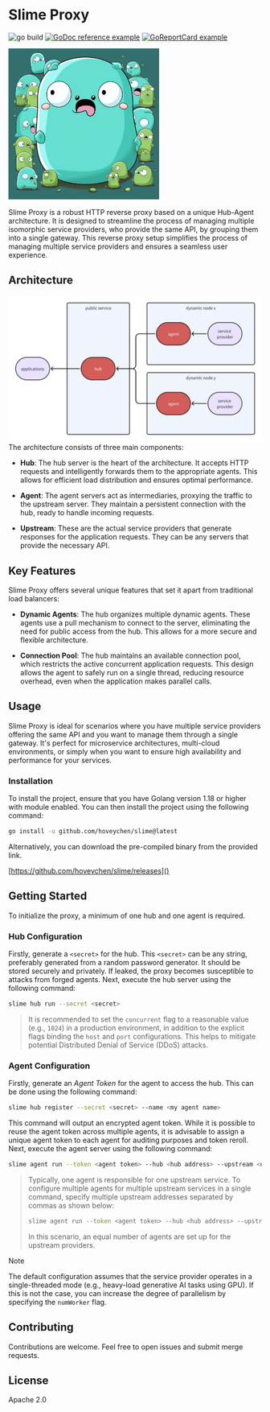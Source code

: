 # Slime Proxy

![go build](https://github.com/hoveychen/slime/actions/workflows/go.yml/badge.svg)
[![GoDoc reference example](https://img.shields.io/badge/godoc-reference-blue.svg)](https://godoc.org/github.com/hoveychen/slime)
[![GoReportCard example](https://goreportcard.com/badge/github.com/hoveychen/slime)](https://goreportcard.com/report/github.com/hoveychen/slime)

<img src="https://github.com/hoveychen/slime/raw/main/docs/mascot.png" width="300px">

Slime Proxy is a robust HTTP reverse proxy based on a unique Hub-Agent architecture. It is designed to streamline the process of managing multiple isomorphic service providers, who provide the same API, by grouping them into a single gateway. This reverse proxy setup simplifies the process of managing multiple service providers and ensures a seamless user experience.

## Architecture
<img src="https://github.com/hoveychen/slime/raw/main/docs/architecture.png" width="600x">
The architecture consists of three main components:

- **Hub**: The hub server is the heart of the architecture. It accepts HTTP requests and intelligently forwards them to the appropriate agents. This allows for efficient load distribution and ensures optimal performance.

- **Agent**: The agent servers act as intermediaries, proxying the traffic to the upstream server. They maintain a persistent connection with the hub, ready to handle incoming requests.

- **Upstream**: These are the actual service providers that generate responses for the application requests. They can be any servers that provide the necessary API.


## Key Features
Slime Proxy offers several unique features that set it apart from traditional load balancers:

- **Dynamic Agents**: The hub organizes multiple dynamic agents. These agents use a pull mechanism to connect to the server, eliminating the need for public access from the hub. This allows for a more secure and flexible architecture.

- **Connection Pool**: The hub maintains an available connection pool, which restricts the active concurrent application requests. This design allows the agent to safely run on a single thread, reducing resource overhead, even when the application makes parallel calls.

## Usage
Slime Proxy is ideal for scenarios where you have multiple service providers offering the same API and you want to manage them through a single gateway. It's perfect for microservice architectures, multi-cloud environments, or simply when you want to ensure high availability and performance for your services.

### Installation
To install the project, ensure that you have Golang version 1.18 or higher with module enabled. You can then install the project using the following command:
```bash
go install -u github.com/hoveychen/slime@latest
```
Alternatively, you can download the pre-compiled binary from the provided link.

[https://github.com/hoveychen/slime/releases]()


## Getting Started
To initialize the proxy, a minimum of one hub and one agent is required.

### Hub Configuration
Firstly, generate a `<secret>` for the hub. This `<secret>` can be any string, preferably generated from a random password generator. It should be stored securely and privately. If leaked, the proxy becomes susceptible to attacks from forged agents.
Next, execute the hub server using the following command:
```bash
slime hub run --secret <secret>
```
> It is recommended to set the `concurrent` flag to a reasonable value (e.g., `1024`) in a production environment, in addition to the explicit flags binding the `host` and `port` configurations. This helps to mitigate potential Distributed Denial of Service (DDoS) attacks.

### Agent Configuration
Firstly, generate an *Agent Token* for the agent to access the hub. This can be done using the following command:
```bash
slime hub register --secret <secret> --name <my agent name>
```
This command will output an encrypted agent token. While it is possible to reuse the agent token across multiple agents, it is advisable to assign a unique agent token to each agent for auditing purposes and token reroll.
Next, execute the agent server using the following command:
```bash
slime agent run --token <agent token> --hub <hub address> --upstream <upstream address> 
```
> Typically, one agent is responsible for one upstream service. To configure multiple agents for multiple upstream services in a single command, specify multiple upstream addresses separated by commas as shown below:
> ```bash
> slime agent run --token <agent token> --hub <hub address> --upstream <upstream1>,<upstream2>,<upstream3>
> ```
> In this scenario, an equal number of agents are set up for the upstream providers.

> [!NOTE]
> The default configuration assumes that the service provider operates in a single-threaded mode (e.g., heavy-load generative AI tasks using GPU). If this is not the case, you can increase the degree of parallelism by specifying the `numWorker` flag.

## Contributing
Contributions are welcome. Feel free to open issues and submit merge requests.

## License
Apache 2.0
